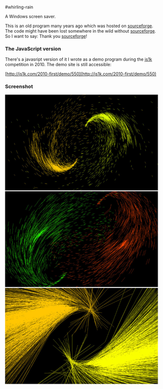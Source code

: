 #whirling-rain

A Windows screen saver. 

This is an old program many years ago which was hosted on [sourceforge](http://sourceforge.net). The code might have been lost somewhere in the wild without [sourceforge](http://sourceforge.net). So I want to say: Thank you [sourceforge](http://sourceforge.net)! 


### The JavaScript version
There's a javasript version of it I wrote as a demo program during the [js1k](http://js1k.com/) competition in 2010. The demo site is still accessible: 

[http://js1k.com/2010-first/demo/550](http://js1k.com/2010-first/demo/550)



### Screenshot

![whirling rain](screenshot/w1.jpg)
![whirling rain](screenshot/w2.jpg)
![whirling rain](screenshot/w3.jpg)
